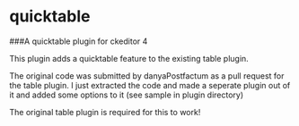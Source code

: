 quicktable
==========

###A quicktable plugin for ckeditor 4

This plugin adds a quicktable feature to the existing table plugin.

The original code was submitted by danyaPostfactum as a pull request for the table plugin. I just extracted the code and made a seperate plugin out of it and added some options to it (see sample in plugin directory)

The original table plugin is required for this to work!
